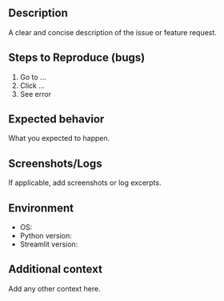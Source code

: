 ## Description
A clear and concise description of the issue or feature request.

## Steps to Reproduce (bugs)
1. Go to ...
2. Click ...
3. See error

## Expected behavior
What you expected to happen.

## Screenshots/Logs
If applicable, add screenshots or log excerpts.

## Environment
- OS:
- Python version:
- Streamlit version:

## Additional context
Add any other context here.